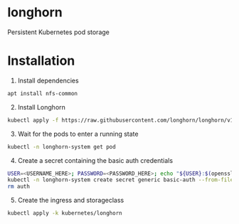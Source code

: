 # longhorn
Persistent Kubernetes pod storage

# Installation
1. Install dependencies
```bash
apt install nfs-common
```

2. Install Longhorn
```bash
kubectl apply -f https://raw.githubusercontent.com/longhorn/longhorn/v1.2.2/deploy/longhorn.yaml
```

3. Wait for the pods to enter a running state
```bash
kubectl -n longhorn-system get pod
```

4. Create a secret containing the basic auth credentials
```bash
USER=<USERNAME_HERE>; PASSWORD=<PASSWORD_HERE>; echo "${USER}:$(openssl passwd -stdin -apr1 <<< ${PASSWORD})" >> auth
kubectl -n longhorn-system create secret generic basic-auth --from-file=auth
rm auth
```

5. Create the ingress and storageclass
```bash
kubectl apply -k kubernetes/longhorn
```